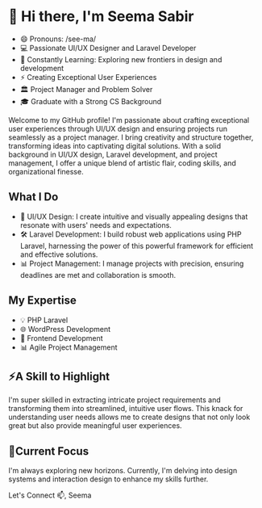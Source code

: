 # 👋 Hi there, I'm Seema Sabir

- 😄 Pronouns: /see-ma/
- 💻 Passionate UI/UX Designer and Laravel Developer
- 🌱 Constantly Learning: Exploring new frontiers in design and development
- ⚡ Creating Exceptional User Experiences
- 🏛 Project Manager and Problem Solver
- 🎓 Graduate with a Strong CS Background

Welcome to my GitHub profile! I'm passionate about crafting exceptional user experiences through UI/UX design and ensuring projects run seamlessly as a project manager.
I bring creativity and structure together, transforming ideas into captivating digital solutions. With a solid background in UI/UX design, Laravel development, and project management, I offer a unique blend of artistic flair, coding skills, and organizational finesse.

## What I Do

- 🎨 UI/UX Design: I create intuitive and visually appealing designs that resonate with users' needs and expectations.
- 🛠️ Laravel Development: I build robust web applications using PHP Laravel, harnessing the power of this powerful framework for efficient and effective solutions.
- 📊 Project Management: I manage projects with precision, ensuring deadlines are met and collaboration is smooth.

## My Expertise

- 💡 PHP Laravel
- 🌐 WordPress Development
- 🎯 Frontend Development
- 📊 Agile Project Management

## ⚡A Skill to Highlight

I'm super skilled in extracting intricate project requirements and transforming them into streamlined, intuitive user flows. This knack for understanding user needs allows me to create designs that not only look great but also provide meaningful user experiences.

## 🎯Current Focus

I'm always exploring new horizons. Currently, I'm delving into design systems and interaction design to enhance my skills further.

Let's Connect 📫,
Seema
